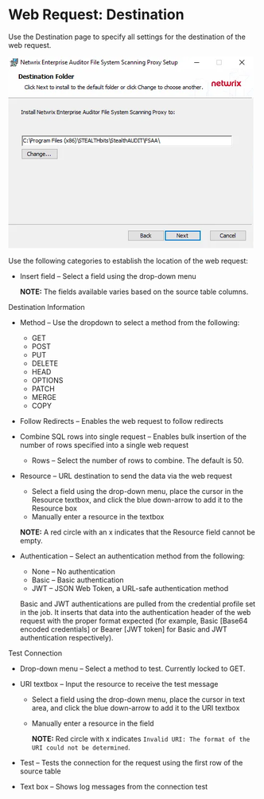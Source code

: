 # Web Request: Destination

Use the Destination page to specify all settings for the destination of the web request.

![Web Request Action Module Wizard Destination page](../../../../../../static/img/product_docs/accessanalyzer/enterpriseauditor/install/filesystemproxy/destination.webp)

Use the following categories to establish the location of the web request:

- Insert field – Select a field using the drop-down menu

    **NOTE:** The fields available varies based on the source table columns.

Destination Information

- Method – Use the dropdown to select a method from the following:

    - GET
    - POST
    - PUT
    - DELETE
    - HEAD
    - OPTIONS
    - PATCH
    - MERGE
    - COPY

- Follow Redirects – Enables the web request to follow redirects
- Combine SQL rows into single request – Enables bulk insertion of the number of rows specified into
  a single web request

    - Rows – Select the number of rows to combine. The default is 50.

- Resource – URL destination to send the data via the web request

    - Select a field using the drop-down menu, place the cursor in the Resource textbox, and click
      the blue down-arrow to add it to the Resource box
    - Manually enter a resource in the textbox

    **NOTE:** A red circle with an x indicates that the Resource field cannot be empty.

- Authentication – Select an authentication method from the following:

    - None – No authentication
    - Basic – Basic authentication
    - JWT – JSON Web Token, a URL-safe authentication method

    Basic and JWT authentications are pulled from the credential profile set in the job. It inserts
    that data into the authentication header of the web request with the proper format expected (for
    example, Basic [Base64 encoded credentials] or Bearer [JWT token] for Basic and JWT
    authentication respectively).

Test Connection

- Drop-down menu – Select a method to test. Currently locked to GET.
- URI textbox – Input the resource to receive the test message

    - Select a field using the drop-down menu, place the cursor in text area, and click the blue
      down-arrow to add it to the URI textbox
    - Manually enter a resource in the field

        **NOTE:** Red circle with x indicates
        `Invalid URI: The format of the URI could not be determined`.

- Test – Tests the connection for the request using the first row of the source table
- Text box – Shows log messages from the connection test
